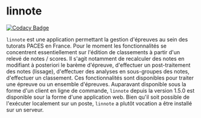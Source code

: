 # linnote

[![Codacy Badge](https://api.codacy.com/project/badge/Grade/c9d4a74280bb4613963a53bfe1b80576)](https://www.codacy.com/app/natolh/linnote?utm_source=github.com&amp;utm_medium=referral&amp;utm_content=natolh/linnote&amp;utm_campaign=Badge_Grade)

`linnote` est une application permettant la gestion d'épreuves au sein des tutorats PACES en France.
Pour le moment les fonctionnalités se concentrent essentiellement sur l'édition de classements à partir d'un relevé de notes / scores. Il s'agit notamment de recalculer des notes en modifiant à posteriori le barème d'épreuve, d'effectuer un post-traitement des notes (lissage), d'effectuer des analyses en sous-groupes des notes, d'effectuer un classement. Ces fonctionnalités sont disponibles pour traiter une épreuve ou un ensemble d'épreuves.
Auparavant disponible sous la forme d'un client en ligne de commande, `linnote` depuis la version 1.5.0 est disponible sour la forme d'une application web. Bien qu'il soit possible de l'exécuter localement sur un poste, `linnote` a plutôt vocation a être installé sur un serveur.
